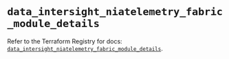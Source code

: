 # `data_intersight_niatelemetry_fabric_module_details`

Refer to the Terraform Registry for docs: [`data_intersight_niatelemetry_fabric_module_details`](https://registry.terraform.io/providers/ciscodevnet/intersight/1.0.71/docs/data-sources/niatelemetry_fabric_module_details).
